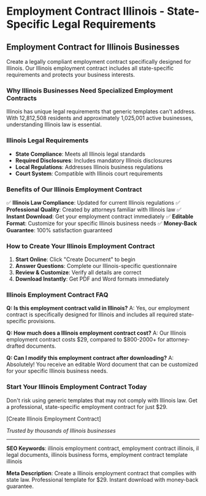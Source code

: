 # Employment Contract Illinois - State-Specific Legal Requirements

## Employment Contract for Illinois Businesses

Create a legally compliant employment contract specifically designed for Illinois. Our Illinois employment contract includes all state-specific requirements and protects your business interests.

### Why Illinois Businesses Need Specialized Employment Contracts

Illinois has unique legal requirements that generic templates can't address. With 12,812,508 residents and approximately 1,025,001 active businesses, understanding Illinois law is essential.

### Illinois Legal Requirements

- **State Compliance**: Meets all Illinois legal standards
- **Required Disclosures**: Includes mandatory Illinois disclosures
- **Local Regulations**: Addresses Illinois business regulations
- **Court System**: Compatible with Illinois court requirements

### Benefits of Our Illinois Employment Contract

✅ **Illinois Law Compliance**: Updated for current Illinois regulations
✅ **Professional Quality**: Created by attorneys familiar with Illinois law
✅ **Instant Download**: Get your employment contract immediately
✅ **Editable Format**: Customize for your specific Illinois business needs
✅ **Money-Back Guarantee**: 100% satisfaction guaranteed

### How to Create Your Illinois Employment Contract

1. **Start Online**: Click "Create Document" to begin
2. **Answer Questions**: Complete our Illinois-specific questionnaire
3. **Review & Customize**: Verify all details are correct
4. **Download Instantly**: Get PDF and Word formats immediately

### Illinois Employment Contract FAQ

**Q: Is this employment contract valid in Illinois?**
A: Yes, our employment contract is specifically designed for Illinois and includes all required state-specific provisions.

**Q: How much does a Illinois employment contract cost?**
A: Our Illinois employment contract costs $29, compared to $800-2000+ for attorney-drafted documents.

**Q: Can I modify this employment contract after downloading?**
A: Absolutely! You receive an editable Word document that can be customized for your specific Illinois business needs.

### Start Your Illinois Employment Contract Today

Don't risk using generic templates that may not comply with Illinois law. Get a professional, state-specific employment contract for just $29.

[Create Illinois Employment Contract]

_Trusted by thousands of Illinois businesses_

---

**SEO Keywords**: illinois employment contract, employment contract illinois, il legal documents, illinois business forms, employment contract template illinois

**Meta Description**: Create a Illinois employment contract that complies with state law. Professional template for $29. Instant download with money-back guarantee.
